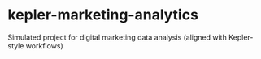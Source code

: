 # kepler-marketing-analytics
Simulated project for digital marketing data analysis (aligned with Kepler-style workflows)
